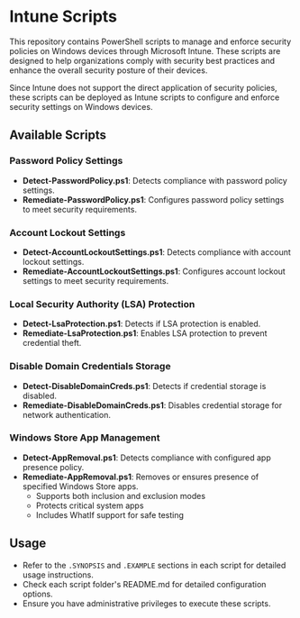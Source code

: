 ﻿# Intune Scripts

This repository contains PowerShell scripts to manage and enforce security policies on Windows devices through Microsoft Intune. These scripts are designed to help organizations comply with security best practices and enhance the overall security posture of their devices.

Since Intune does not support the direct application of security policies, these scripts can be deployed as Intune scripts to configure and enforce security settings on Windows devices.

## Available Scripts

### Password Policy Settings
- **Detect-PasswordPolicy.ps1**: Detects compliance with password policy settings.
- **Remediate-PasswordPolicy.ps1**: Configures password policy settings to meet security requirements.

### Account Lockout Settings
- **Detect-AccountLockoutSettings.ps1**: Detects compliance with account lockout settings.
- **Remediate-AccountLockoutSettings.ps1**: Configures account lockout settings to meet security requirements.

### Local Security Authority (LSA) Protection
- **Detect-LsaProtection.ps1**: Detects if LSA protection is enabled.
- **Remediate-LsaProtection.ps1**: Enables LSA protection to prevent credential theft.

### Disable Domain Credentials Storage
- **Detect-DisableDomainCreds.ps1**: Detects if credential storage is disabled.
- **Remediate-DisableDomainCreds.ps1**: Disables credential storage for network authentication.

### Windows Store App Management
- **Detect-AppRemoval.ps1**: Detects compliance with configured app presence policy.
- **Remediate-AppRemoval.ps1**: Removes or ensures presence of specified Windows Store apps.
  - Supports both inclusion and exclusion modes
  - Protects critical system apps
  - Includes WhatIf support for safe testing

## Usage

- Refer to the `.SYNOPSIS` and `.EXAMPLE` sections in each script for detailed usage instructions.
- Check each script folder's README.md for detailed configuration options.
- Ensure you have administrative privileges to execute these scripts.